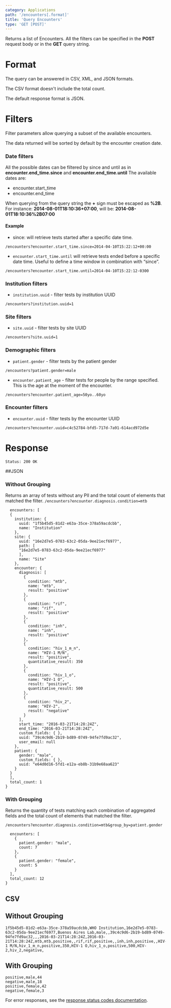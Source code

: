 ```yaml
---
category: Applications
path: '/encounters[.format]'
title: 'Query Encounters'
type: 'GET [POST]'
---
```


Returns a list of Encounters. All the filters can be specified in the **POST** request body or in the **GET** query string.

# Format

The query can be answered in CSV, XML, and JSON formats.

The CSV format doesn't include the total count.

The default response format is JSON.

# Filters

Filter parameters allow querying a subset of the available encounters.

The data returned will be sorted by default by the encounter creation date.

### Date filters

All the possible dates can be filtered by since and until as in **encounter.end_time.since** and **encounter.end_time.until**
The available dates are:

* encounter.start_time
* encounter.end_time

When querying from the query string the **+** sign must be escaped as **%2B**. For instance: **2014-08-01T18:10:36+07:00**, will be: **2014-08-01T18:10:36%2B07:00**

#### Example

* since: will retrieve tests started after a specific date time.

`/encounters?encounter.start_time.since=2014-04-10T15:22:12+00:00`

* `encounter.start_time.until` will retrieve tests ended before a specific date time. Useful to define a time window in combination with “since”.

`/encounters?encounter.start_time.until=2014-04-10T15:22:12-0300`

### Institution filters

* `institution.uuid` - filter tests by institution UUID

`/encounters?institution.uuid=1`

### Site filters

* `site.uuid` - filter tests by site UUID

`/encounters?site.uuid=1`

### Demographic filters

* `patient.gender` - filter tests by the patient gender

`/encounters?patient.gender=male`

* `encounter.patient_age` - filter tests for people by the range specified. This is the age at the moment of the encounter.

`/encounters?encounter.patient_age=50yo..60yo`

### Encounter filters

* `encounter.uuid` - filter tests by the encounter UUID

`/encounters?encounter.uuid=c4c52784-bfd5-717d-7a91-614acd972d5e`

# Response

`Status: 200 OK`

##JSON

### Without Grouping

Returns an array of tests without any PII and the total count of elements that matched the filter.
`/encounters?encounter.diagnosis.condition=mtb`

```{
  encounters: [
  {
    institution: {
      uuid: "1f5b45d5-81d2-e63a-35ce-378a59acdcbb",
      name: "Institution"
    },
    site: {
      uuid: "16e2d7e5-0783-63c2-05da-9ee21ecf6977",
      path: [
      "16e2d7e5-0783-63c2-05da-9ee21ecf6977"
      ],
      name: "Site"
    },
    encounter: {
      diagnosis: [
        {
          condition: "mtb",
          name: "mtb",
          result: "positive"
        },
        {
          condition: "rif",
          name: "rif",
          result: "positive"
        },
        {
          condition: "inh",
          name: "inh",
          result: "positive"
        },
        {
          condition: "hiv_1_m_n",
          name: "HIV-1 M/N",
          result: "positive",
          quantitative_result: 350
        },
        {
          condition: "hiv_1_o",
          name: "HIV-1 O",
          result: "positive",
          quantitative_result: 500
        },
        {
          condition: "hiv_2",
          name: "HIV-2",
          result: "negative"
        }
      ],
      start_time: "2016-03-21T14:28:24Z",
      end_time: "2016-03-21T14:28:24Z",
      custom_fields: { },
      uuid: "39c4c9d6-2b19-bd89-0749-94fe7fd9ac32",
      user_email: null
    },
    patient: {
      gender: "male",
      custom_fields: { },
      uuid: "e64d0d16-5fd1-e12a-eb8b-31b9e68aa623"
    }
  }
  ],
  total_count: 1
}
```

### With Grouping

Returns the quantity of tests matching each combination of aggregated fields and the total count of elements that matched the filter.

`/encounters?encounter.diagnosis.condition=mtb&group_by=patient.gender`

```{
  encounters: [
    {
      patient.gender: "male",
      count: 7
    },
    {
      patient.gender: "female",
      count: 5
    }
  ],
  total_count: 12
}
```

## CSV

## Without Grouping

```Institution uuid,Institution name,Site uuid,Site name,Patient gender,Encounter id,Encounter uuid,Encounter user email,Encounter patient age,Encounter start time,Encounter end time,Encounter diagnosis name 1,Encounter diagnosis condition 1,Encounter diagnosis result 1,Encounter diagnosis quantitative result 1,Encounter diagnosis name 2,Encounter diagnosis condition 2,Encounter diagnosis result 2,Encounter diagnosis quantitative result 2,Encounter diagnosis name 3,Encounter diagnosis condition 3,Encounter diagnosis result 3,Encounter diagnosis quantitative result 3,Encounter diagnosis name 4,Encounter diagnosis condition 4,Encounter diagnosis result 4,Encounter diagnosis quantitative result 4,Encounter diagnosis name 5,Encounter diagnosis condition 5,Encounter diagnosis result 5,Encounter diagnosis quantitative result 5,Encounter diagnosis name 6,Encounter diagnosis condition 6,Encounter diagnosis result 6,Encounter diagnosis quantitative result 6
1f5b45d5-81d2-e63a-35ce-378a59acdcbb,WHO Institution,16e2d7e5-0783-63c2-05da-9ee21ecf6977,Buenos Aires Lab,male,,39c4c9d6-2b19-bd89-0749-94fe7fd9ac32,,,2016-03-21T14:28:24Z,2016-03-21T14:28:24Z,mtb,mtb,positive,,rif,rif,positive,,inh,inh,positive,,HIV-1 M/N,hiv_1_m_n,positive,350,HIV-1 O,hiv_1_o,positive,500,HIV-2,hiv_2,negative,
```

## With Grouping

```encounter.diagnosis.result,patient.gender,count
positive,male,44
negative,male,18
positive,female,42
negative,female,3
```

For error responses, see the [response status codes documentation](#http-response-codes).
